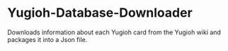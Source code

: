 # Yugioh-Database-Downloader
Downloads information about each Yugioh card from the Yugioh wiki and packages it into a Json file.
